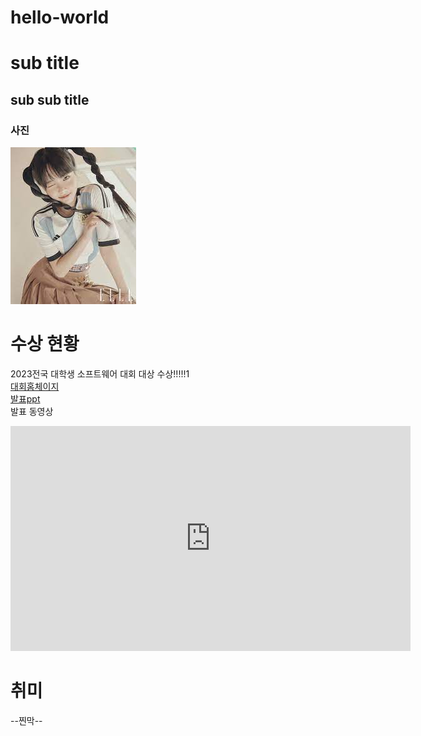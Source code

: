 # hello-world
# sub title
## sub sub title
### 사진
<img src="사진.jpg"><br>

# 수상 현황
2023전국 대학생 소프트웨어 대회 대상 수상!!!!!1<br>
[대회홈체이지](https://www.naver.com)<br>
[발표ppt](/presentation.pptx)<br>
발표 동영상<br>
<iframe width="640" height="360" src="https://www.youtube.com/embed/pyf8cbqyfPs" title="LE SSERAFIM (르세라핌) &#39;ANTIFRAGILE&#39; OFFICIAL M/V" frameborder="0" allow="accelerometer; autoplay; clipboard-write; encrypted-media; gyroscope; picture-in-picture; web-share" allowfullscreen></iframe>

# 취미
--찐막--
